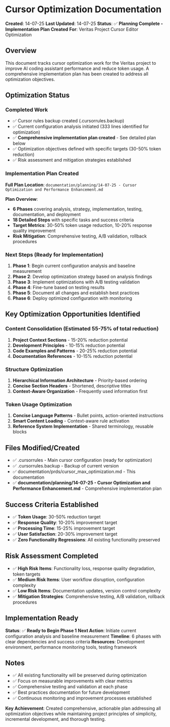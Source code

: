# Cursor Optimization Documentation

**Created**: 14-07-25
**Last Updated**: 14-07-25
**Status**: ✅ **Planning Complete - Implementation Plan Created**
**For**: Veritas Project Cursor Editor Optimization

## Overview

This document tracks cursor optimization work for the Veritas project to improve AI coding assistant performance and reduce token usage. A comprehensive implementation plan has been created to address all optimization objectives.

## Optimization Status

### Completed Work
- ✅ Cursor rules backup created (.cursorrules.backup)
- ✅ Current configuration analysis initiated (333 lines identified for optimization)
- ✅ **Comprehensive implementation plan created** - See detailed plan below
- ✅ Optimization objectives defined with specific targets (30-50% token reduction)
- ✅ Risk assessment and mitigation strategies established

### Implementation Plan Created
**Full Plan Location**: `documentation/planning/14-07-25 - Cursor Optimization and Performance Enhancement.md`

**Plan Overview**:
- **6 Phases** covering analysis, strategy, implementation, testing, documentation, and deployment
- **18 Detailed Steps** with specific tasks and success criteria
- **Target Metrics**: 30-50% token usage reduction, 10-20% response quality improvement
- **Risk Mitigation**: Comprehensive testing, A/B validation, rollback procedures

### Next Steps (Ready for Implementation)
1. **Phase 1**: Begin current configuration analysis and baseline measurement
2. **Phase 2**: Develop optimization strategy based on analysis findings
3. **Phase 3**: Implement optimizations with A/B testing validation
4. **Phase 4**: Fine-tune based on testing results
5. **Phase 5**: Document all changes and establish best practices
6. **Phase 6**: Deploy optimized configuration with monitoring

## Key Optimization Opportunities Identified

### Content Consolidation (Estimated 55-75% of total reduction)
1. **Project Context Sections** - 15-20% reduction potential
2. **Development Principles** - 10-15% reduction potential  
3. **Code Examples and Patterns** - 20-25% reduction potential
4. **Documentation References** - 10-15% reduction potential

### Structure Optimization
1. **Hierarchical Information Architecture** - Priority-based ordering
2. **Concise Section Headers** - Shortened, descriptive titles
3. **Context-Aware Organization** - Frequently used information first

### Token Usage Optimization
1. **Concise Language Patterns** - Bullet points, action-oriented instructions
2. **Smart Content Loading** - Context-aware rule activation
3. **Reference System Implementation** - Shared terminology, reusable blocks

## Files Modified/Created
- ✅ .cursorrules - Main cursor configuration (ready for optimization)
- ✅ .cursorrules.backup - Backup of current version
- ✅ documentation/prds/cursor_max_optimization.md - This documentation
- ✅ **documentation/planning/14-07-25 - Cursor Optimization and Performance Enhancement.md** - Comprehensive implementation plan

## Success Criteria Established
- ✅ **Token Usage**: 30-50% reduction target
- ✅ **Response Quality**: 10-20% improvement target
- ✅ **Processing Time**: 15-25% improvement target
- ✅ **User Satisfaction**: 20-30% improvement target
- ✅ **Zero Functionality Regressions**: All existing functionality preserved

## Risk Assessment Completed
- ✅ **High Risk Items**: Functionality loss, response quality degradation, token targets
- ✅ **Medium Risk Items**: User workflow disruption, configuration complexity
- ✅ **Low Risk Items**: Documentation updates, version control complexity
- ✅ **Mitigation Strategies**: Comprehensive testing, A/B validation, rollback procedures

## Implementation Ready
**Status**: ✅ **Ready to Begin Phase 1**
**Next Action**: Initiate current configuration analysis and baseline measurement
**Timeline**: 6 phases with clear dependencies and success criteria
**Resources**: Development environment, performance monitoring tools, testing framework

## Notes
- ✅ All existing functionality will be preserved during optimization
- ✅ Focus on measurable improvements with clear metrics
- ✅ Comprehensive testing and validation at each phase
- ✅ Best practices documentation for future development
- ✅ Continuous monitoring and improvement processes established

**Key Achievement**: Created comprehensive, actionable plan addressing all optimization objectives while maintaining project principles of simplicity, incremental development, and thorough testing.
